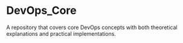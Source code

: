 # DevOps_Core
A repository that covers core DevOps concepts with both theoretical explanations and practical implementations.

